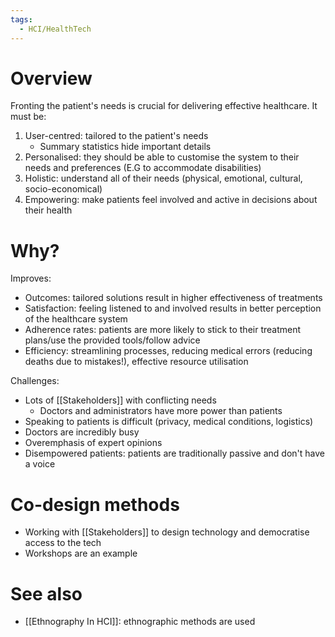 ```yaml
---
tags:
  - HCI/HealthTech
---
```

# Overview
Fronting the patient's needs is crucial for delivering effective healthcare. It must be:
1. User-centred: tailored to the patient's needs 
	- Summary statistics hide important details
2. Personalised: they should be able to customise the system to their needs and preferences (E.G to accommodate disabilities)
3. Holistic: understand all of their needs (physical, emotional, cultural, socio-economical)
4. Empowering: make patients feel involved and active in decisions about their health

# Why?
Improves:
- Outcomes: tailored solutions result in higher effectiveness of treatments
- Satisfaction: feeling listened to and involved results in better perception of the healthcare system
- Adherence rates: patients are more likely to stick to their treatment plans/use the provided tools/follow advice
- Efficiency: streamlining processes, reducing medical errors (reducing deaths due to mistakes!), effective resource utilisation

Challenges:
- Lots of [[Stakeholders]] with conflicting needs
	- Doctors and administrators have more power than patients
- Speaking to patients is difficult (privacy, medical conditions, logistics)
- Doctors are incredibly busy
- Overemphasis of expert opinions
- Disempowered patients: patients are traditionally passive and don't have a voice

# Co-design methods
- Working with [[Stakeholders]] to design technology and democratise access to the tech
- Workshops are an example

# See also
- [[Ethnography In HCI]]: ethnographic methods are used